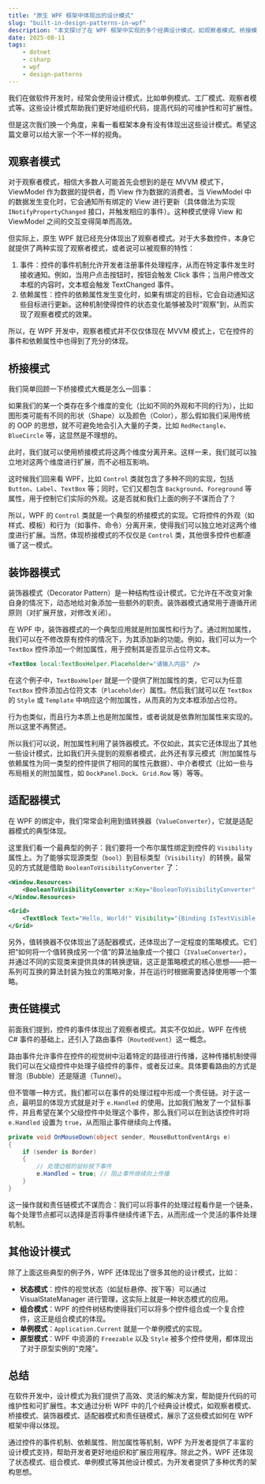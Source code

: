 ```yaml
---
title: "原生 WPF 框架中体现出的设计模式"
slug: "built-in-design-patterns-in-wpf"
description: "本文探讨了在 WPF 框架中实现的多个经典设计模式，如观察者模式、桥接模式、装饰器模式等式。通过 WPF 的事件机制、依赖属性和附加属性等特性，展示了如何利用设计模式来增强代码的灵活性与扩展性。"
date: 2025-08-11
tags:
    - dotnet
    - csharp
    - wpf
    - design-patterns
---
```


我们在做软件开发时，经常会使用设计模式，比如单例模式、工厂模式、观察者模式等。这些设计模式帮助我们更好地组织代码，提高代码的可维护性和可扩展性。

但是这次我们换一个角度，来看一看框架本身有没有体现出这些设计模式。希望这篇文章可以给大家一个不一样的视角。

## 观察者模式

对于观察者模式，相信大多数人可能首先会想到的是在 MVVM 模式下，ViewModel 作为数据的提供者，而 View 作为数据的消费者。当 ViewModel 中的数据发生变化时，它会通知所有绑定的 View 进行更新（具体做法为实现 `INotifyPropertyChanged` 接口，并触发相应的事件）。这种模式使得 View 和 ViewModel 之间的交互变得简单而高效。

但实际上，原生 WPF 就已经充分体现出了观察者模式。对于大多数控件，本身它就提供了两种实现了观察者模式，或者说可以被观察的特性：

1. 事件：控件的事件机制允许开发者注册事件处理程序，从而在特定事件发生时接收通知。例如，当用户点击按钮时，按钮会触发 Click 事件；当用户修改文本框的内容时，文本框会触发 TextChanged 事件。
2. 依赖属性：控件的依赖属性发生变化时，如果有绑定的目标，它会自动通知这些目标进行更新。这种机制使得控件的状态变化能够被及时“观察”到，从而实现了观察者模式的效果。

所以，在 WPF 开发中，观察者模式并不仅仅体现在 MVVM 模式上，它在控件的事件和依赖属性中也得到了充分的体现。

## 桥接模式

我们简单回顾一下桥接模式大概是怎么一回事：

如果我们的某一个类存在多个维度的变化（比如不同的外观和不同的行为），比如图形类可能有不同的形状（Shape）以及颜色（Color），那么假如我们采用传统的 OOP 的思想，就不可避免地会引入大量的子类，比如 `RedRectangle`、`BlueCircle` 等，这显然是不理想的。

此时，我们就可以使用桥接模式将这两个维度分离开来。这样一来，我们就可以独立地对这两个维度进行扩展，而不必相互影响。

这时候我们回来看 WPF，比如 `Control` 类就包含了多种不同的实现，包括 `Button`、`Label`、`TextBox` 等；同时，它们又都包含 `Background`、`Foreground` 等属性，用于控制它们实际的外观。这是否就和我们上面的例子不谋而合了？

所以，WPF 的 `Control` 类就是一个典型的桥接模式的实现。它将控件的外观（如样式、模板）和行为（如事件、命令）分离开来，使得我们可以独立地对这两个维度进行扩展。当然，体现桥接模式的不仅仅是 `Control` 类，其他很多控件也都遵循了这一模式。

## 装饰器模式

装饰器模式（Decorator Pattern）是一种结构性设计模式，它允许在不改变对象自身的情况下，动态地给对象添加一些额外的职责。装饰器模式通常用于遵循开闭原则（对扩展开放，对修改关闭）。

在 WPF 中，装饰器模式的一个典型应用就是附加属性和行为了。通过附加属性，我们可以在不修改原有控件的情况下，为其添加新的功能。例如，我们可以为一个 `TextBox` 控件添加一个附加属性，用于控制其是否显示占位符文本。

```xml
<TextBox local:TextBoxHelper.Placeholder="请输入内容" />
```

在这个例子中，`TextBoxHelper` 就是一个提供了附加属性的类，它可以为任意 `TextBox` 控件添加占位符文本（`Placeholder`）属性。然后我们就可以在 `TextBox` 的 `Style` 或 `Template` 中响应这个附加属性，从而真的为文本框添加占位符。

行为也类似，而且行为本质上也是附加属性，或者说就是依靠附加属性来实现的。所以这里不再赘述。

所以我们可以说，附加属性利用了装饰器模式。不仅如此，其实它还体现出了其他一些设计模式，比如我们开头提到的观察者模式，此外还有享元模式（附加属性与依赖属性为同一类型的控件提供了相同的属性元数据）、中介者模式（比如一些与布局相关的附加属性，如 `DockPanel.Dock`、`Grid.Row` 等）等等。

## 适配器模式

在 WPF 的绑定中，我们常常会利用到值转换器（`ValueConverter`），它就是适配器模式的典型体现。

这里我们看一个最典型的例子：我们要将一个布尔属性绑定到控件的 `Visibility` 属性上。为了能够实现源类型（`bool`）到目标类型（`Visibility`）的转换，最常见的方式就是借助 `BooleanToVisibilityConverter` 了：

```xml
<Window.Resources>
    <BooleanToVisibilityConverter x:Key="BooleanToVisibilityConverter" />
</Window.Resources>

<Grid>
    <TextBlock Text="Hello, World!" Visibility="{Binding IsTextVisible, Converter={StaticResource BooleanToVisibilityConverter}}" />
</Grid>
```

另外，值转换器不仅体现出了适配器模式，还体现出了一定程度的策略模式。它们把“如何将一个值转换成另一个值”的算法抽象成一个接口（`IValueConverter`），并通过不同的实现类来提供具体的转换逻辑，这正是策略模式的核心思想——把一系列可互换的算法封装为独立的策略对象，并在运行时根据需要选择使用哪一个策略。

## 责任链模式

前面我们提到，控件的事件体现出了观察者模式。其实不仅如此，WPF 在传统 C# 事件的基础上，还引入了路由事件（`RoutedEvent`）这一概念。

路由事件允许事件在控件的视觉树中沿着特定的路径进行传播，这种传播机制使得我们可以在父级控件中处理子级控件的事件，或者反过来。具体要看路由的方式是冒泡（Bubble）还是隧道（Tunnel）。

但不管哪一种方式，我们都可以在事件的处理过程中形成一个责任链。对于这一点，最明显的体现方式就是对于 `e.Handled` 的使用。比如我们触发了一个鼠标事件，并且希望在某个父级控件中处理这个事件，那么我们可以在到达该控件时将 `e.Handled` 设置为 `true`，从而阻止事件继续向上传播。

```csharp
private void OnMouseDown(object sender, MouseButtonEventArgs e)
{
    if (sender is Border)
    {
        // 处理边框的鼠标按下事件
        e.Handled = true; // 阻止事件继续向上传播
    }
}
```

这一操作就和责任链模式不谋而合：我们可以将事件的处理过程看作是一个链条，每个处理节点都可以选择是否将事件继续传递下去，从而形成一个灵活的事件处理机制。

## 其他设计模式

除了上面这些典型的例子外，WPF 还体现出了很多其他的设计模式，比如：

- **状态模式**：控件的视觉状态（如鼠标悬停、按下等）可以通过 VisualStateManager 进行管理，这实际上就是一种状态模式的应用。
- **组合模式**：WPF 的控件树结构使得我们可以将多个控件组合成一个复合控件，这正是组合模式的体现。
- **单例模式**：`Application.Current` 就是一个单例模式的实现。
- **原型模式**：WPF 中资源的 `Freezable` 以及 `Style` 被多个控件使用，都体现出了对于原型实例的“克隆”。

## 总结

在软件开发中，设计模式为我们提供了高效、灵活的解决方案，帮助提升代码的可维护性和可扩展性。本文通过分析 WPF 中的几个经典设计模式，如观察者模式、桥接模式、装饰器模式、适配器模式和责任链模式，展示了这些模式如何在 WPF 框架中得以体现。

通过控件的事件机制、依赖属性、附加属性等机制，WPF 为开发者提供了丰富的设计模式支持，帮助开发者更好地组织和扩展应用程序。除此之外，WPF 还体现了状态模式、组合模式、单例模式等其他设计模式，为开发者提供了多种优秀的架构思想。
